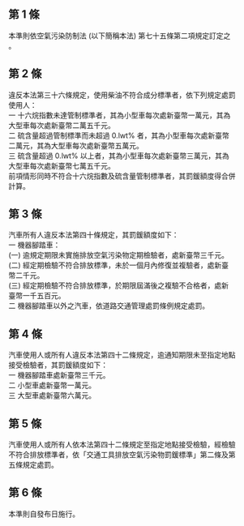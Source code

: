 第 1 條
-------
本準則依空氣污染防制法 (以下簡稱本法) 第七十五條第二項規定訂定之  
。

第 2 條
-------
違反本法第三十六條規定，使用柴油不符合成分標準者，依下列規定處罰  
使用人：  
一  十六烷指數未達管制標準者，其為小型車每次處新臺幣一萬元，其為  
    大型車每次處新臺幣二萬五千元。  
二  硫含量超過管制標準而未超過 0.lwt% 者，其為小型車每次處新臺幣  
    二萬元，其為大型車每次處新臺幣五萬元。  
三  硫含量超過 0.lwt% 以上者，其為小型車每次處新臺幣三萬元，其為  
    大型車每次處新臺幣七萬五千元。  
前項情形同時不符合十六烷指數及硫含量管制標準者，其罰鍰額度得合併  
計算。

第 3 條
-------
汽車所有人違反本法第四十條規定，其罰鍰額度如下：  
一 機器腳踏車：  
 (一) 逾規定期限未實施排放空氣污染物定期檢驗者，處新臺幣三千元。  
 (二) 經定期檢驗不符合排放標準，未於一個月內修復並複驗者，處新臺  
      幣二千元。  
 (三) 經定期檢驗不符合排放標準，於期限屆滿後之複驗不合格者，處新  
      臺幣一千五百元。  
二  機器腳踏車以外之汽車，依道路交通管理處罰條例規定處罰。

第 4 條
-------
汽車使用人或所有人違反本法第四十二條規定，逾通知期限未至指定地點  
接受檢驗者，其罰鍰額度如下：  
一  機器腳踏車處新臺幣三千元。  
二  小型車處新臺幣一萬元。  
三  大型車處新臺幣六萬元。

第 5 條
-------
汽車使用人或所有人依本法第四十二條規定至指定地點接受檢驗，經檢驗  
不符合排放標準者，依「交通工具排放空氣污染物罰鍰標準」第二條及第  
五條規定處罰。

第 6 條
-------
本準則自發布日施行。

